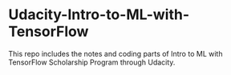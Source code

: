 # Udacity-Intro-to-ML-with-TensorFlow
This repo includes the notes and coding parts of Intro to ML with TensorFlow Scholarship Program through Udacity.
